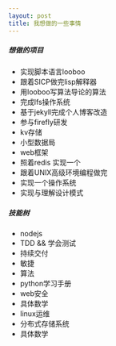 ```yaml
---
layout: post
title: 我想做的一些事情
---
```


##### 想做的项目
- 实现脚本语言looboo
- 跟着SICP做完lisp解释器
- 用looboo写算法导论的算法
- 完成lfs操作系统
- 基于jekyll完成个人博客改造
- 参与firefly研发
- kv存储
- 小型数据局
- web框架
- 照着redis 实现一个
- 跟着UNIX高级环境编程做完
- 实现一个操作系统
- 实现与理解设计模式

##### 技能树
- nodejs
- TDD && 学会测试
- 持续交付
- 敏捷
- 算法
- python学习手册
- web安全
- 具体数学
- linux运维
- 分布式存储系统
- 具体数学
